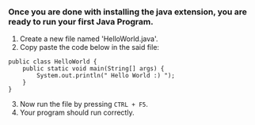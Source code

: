 ### Once you are done with installing the java extension, you are ready to run your first Java Program.

1. Create a new file named 'HelloWorld.java'.
2. Copy paste the code below in the said file:

``` 
public class HelloWorld {
    public static void main(String[] args) {
        System.out.println(" Hello World :) ");
    }
}
```

3. Now run the file by pressing `CTRL + F5`.
4. Your program should run correctly. 